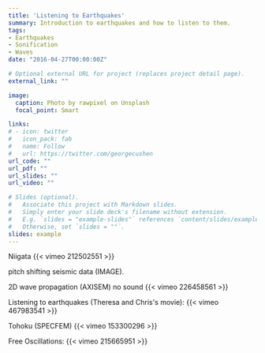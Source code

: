```yaml
---
title: 'Listening to Earthquakes'
summary: Introduction to earthquakes and how to listen to them. 
tags:
- Earthquakes
- Sonification
- Waves
date: "2016-04-27T00:00:00Z"

# Optional external URL for project (replaces project detail page).
external_link: ""

image:
  caption: Photo by rawpixel on Unsplash
  focal_point: Smart

links:
# - icon: twitter
#   icon_pack: fab
#   name: Follow
#   url: https://twitter.com/georgecushen
url_code: ""
url_pdf: ""
url_slides: ""
url_video: ""

# Slides (optional).
#   Associate this project with Markdown slides.
#   Simply enter your slide deck's filename without extension.
#   E.g. `slides = "example-slides"` references `content/slides/example-slides.md`.
#   Otherwise, set `slides = ""`.
slides: example
---
```


<!-- Insert vimeo video using its id -->

Niigata
{{< vimeo 212502551 >}}

pitch shifting seismic data 
(IMAGE). 

2D wave propagation (AXISEM) no sound
{{< vimeo 226458561 >}}


Listening to earthquakes (Theresa and Chris's movie): 
{{< vimeo 467983541 >}}

Tohoku (SPECFEM)
{{< vimeo 153300296 >}}


Free Oscillations: 
{{< vimeo 215665951 >}}




